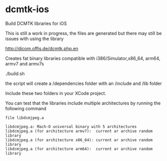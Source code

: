 # dcmtk-ios
Build DCMTK libraries for iOS

This is still a work in progress, the files are generated but there may still be issues with using the library

http://dicom.offis.de/dcmtk.php.en

Creates fat binary libraries compatible with i386/Simulator,x86_64, arm64, armv7 and armv7s

./build.sh

the script will create a /dependencies folder with an /include and /lib folder

Include these two folders in your XCode project.

You can test that the libraries include multiple architectures by running the following command


    file libdcmjpeg.a
    
    libdcmjpeg.a: Mach-O universal binary with 5 architectures
    libdcmjpeg.a (for architecture armv7):	current ar archive random library
    libdcmjpeg.a (for architecture x86_64):	current ar archive random library
    libdcmjpeg.a (for architecture arm64):	current ar archive random library
